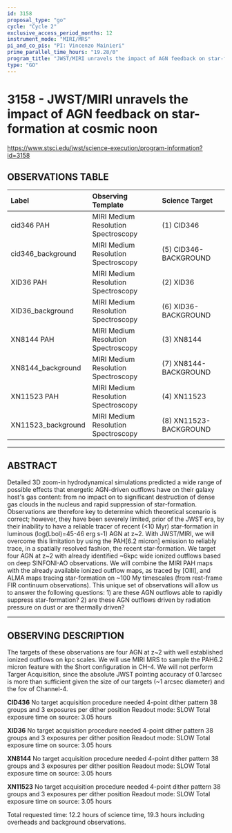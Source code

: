 ```yaml
---
id: 3158
proposal_type: "go"
cycle: "Cycle 2"
exclusive_access_period_months: 12
instrument_mode: "MIRI/MRS"
pi_and_co_pis: "PI: Vincenzo Mainieri"
prime_parallel_time_hours: "19.28/0"
program_title: "JWST/MIRI unravels the impact of AGN feedback on star-formation at cosmic noon"
type: "GO"
---
```

# 3158 - JWST/MIRI unravels the impact of AGN feedback on star-formation at cosmic noon
https://www.stsci.edu/jwst/science-execution/program-information?id=3158
## OBSERVATIONS TABLE
| Label              | Observing Template                  | Science Target          |
| :----------------- | :---------------------------------- | :---------------------- |
| cid346 PAH         | MIRI Medium Resolution Spectroscopy | (1) CID346              |
| cid346_background  | MIRI Medium Resolution Spectroscopy | (5) CID346-BACKGROUND   |
| XID36 PAH          | MIRI Medium Resolution Spectroscopy | (2) XID36               |
| XID36_background   | MIRI Medium Resolution Spectroscopy | (6) XID36-BACKGROUND    |
| XN8144 PAH         | MIRI Medium Resolution Spectroscopy | (3) XN8144              |
| XN8144_background  | MIRI Medium Resolution Spectroscopy | (7) XN8144-BACKGROUND   |
| XN11523 PAH        | MIRI Medium Resolution Spectroscopy | (4) XN11523             |
| XN11523_background | MIRI Medium Resolution Spectroscopy | (8) XN11523-BACKGROUND  |

---

## ABSTRACT

Detailed 3D zoom-in hydrodynamical simulations predicted a wide range of possible effects that energetic AGN-driven outflows have on their galaxy host's gas content: from no impact on to significant destruction of dense gas clouds in the nucleus and rapid suppression of star-formation. Observations are therefore key to determine which theoretical scenario is correct; however, they have been severely limited, prior of the JWST era, by their inability to have a reliable tracer of recent (<10 Myr) star-formation in luminous (log(Lbol)=45-46 erg s-1) AGN at z~2.
With JWST/MIRI, we will overcome this limitation by using the PAH[6.2 micron] emission to reliably trace, in a spatially resolved fashion, the recent star-formation. We target four AGN at z~2 with already identified ~6kpc wide ionized outflows based on deep SINFONI-AO observations. We will combine the MIRI PAH maps with the already available ionized outflow maps, as traced by [OIII], and ALMA maps tracing star-formation on ~100 My timescales (from rest-frame FIR continuum observations). This unique set of observations will allow us to answer the following questions: 1) are these AGN outflows able to rapidly suppress star-formation? 2) are these AGN outflows driven by radiation pressure on dust or are thermally driven?

---

## OBSERVING DESCRIPTION

The targets of these observations are four AGN at z~2 with well established ionized outflows on kpc scales. We will use MIRI MRS to sample the PAH6.2 micron feature with the Short configuration in CH-4. We will not perform Targer Acquisition, since the absolute JWST pointing accuracy of 0.1arcsec is more than sufficient given the size of our targets (~1 arcsec diameter) and the fov of Channel-4.

**CID436**
No target acquisition procedure needed
4-point dither pattern
38 groups and 3 exposures per dither position
Readout mode: SLOW
Total exposure time on source: 3.05 hours

**XID36**
No target acquisition procedure needed
4-point dither pattern
38 groups and 3 exposures per dither position
Readout mode: SLOW
Total exposure time on source: 3.05 hours

**XN8144**
No target acquisition procedure needed
4-point dither pattern
38 groups and 3 exposures per dither position
Readout mode: SLOW
Total exposure time on source: 3.05 hours

**XN11523**
No target acquisition procedure needed
4-point dither pattern
38 groups and 3 exposures per dither position
Readout mode: SLOW
Total exposure time on source: 3.05 hours

Total requested time: 12.2 hours of science time, 19.3 hours including overheads and background observations.
